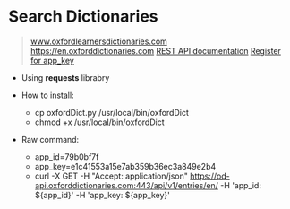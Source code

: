 # Search Dictionaries
 > www.oxfordlearnersdictionaries.com
 > https://en.oxforddictionaries.com
 > [REST API documentation](https://www.oxfordlearnersdictionaries.com/api/v1/documentation/html)
 > [Register for app_key](https://developer.oxforddictionaries.com/)

* Using **requests** librabry

* How to install:
  * cp oxfordDict.py /usr/local/bin/oxfordDict
  * chmod +x /usr/local/bin/oxfordDict

* Raw command:
  * app_id=79b0bf7f
  * app_key=e1c41553a15e7ab359b36ec3a849e2b4
  * curl -X GET -H "Accept: application/json" https://od-api.oxforddictionaries.com:443/api/v1/entries/en/<word> -H 'app_id: ${app_id}' -H 'app_key: ${app_key}'
